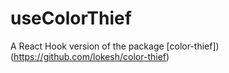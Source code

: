 # useColorThief

A React Hook version of the package [color-thief])(https://github.com/lokesh/color-thief)

